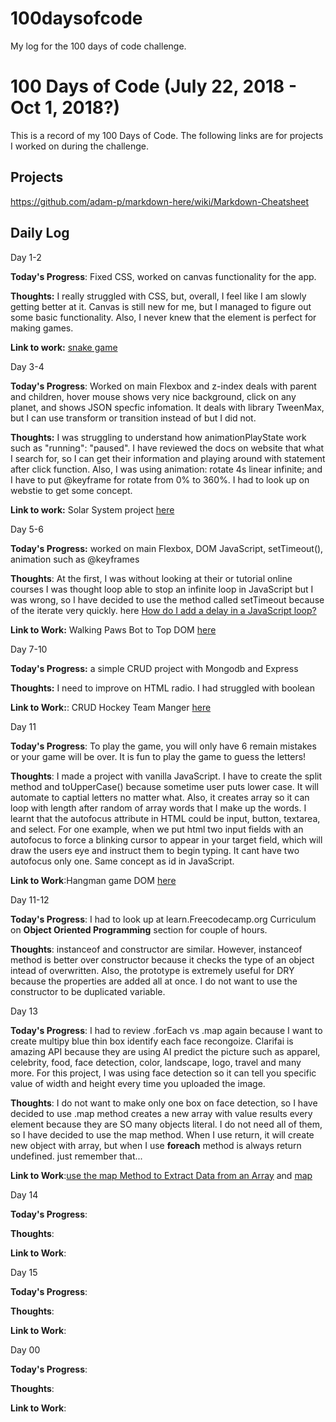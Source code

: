# 100daysofcode
My log for the 100 days of code challenge.

# 100 Days of Code (July 22, 2018 - Oct 1, 2018?)
This is a record of my 100 Days of Code. The following links are for projects I worked on during the challenge.

## Projects


https://github.com/adam-p/markdown-here/wiki/Markdown-Cheatsheet


## Daily Log

Day 1-2

**Today's Progress**: Fixed CSS, worked on canvas functionality for the app.

**Thoughts:** I really struggled with CSS, but, overall, I feel like I am slowly getting better at it. Canvas is still new for me, but I managed to figure out some basic functionality. Also, I never knew that the <canvas> element is perfect for making games.

**Link to work:** [snake game](https://arduino731.github.io/100daysofcode/codingChallenge7/)


Day 3-4

**Today's Progress**: Worked on main Flexbox and z-index deals with parent and children, hover mouse shows very nice background, click on any planet, and shows JSON specfic infomation. It deals with library TweenMax, but I can use transform or transition instead of but I did not. 

**Thoughts:** I was struggling to understand how animationPlayState work such as "running": "paused". I have reviewed the docs on website that what I search for, so I can get their information and playing around with statement after click function. Also, I was using animation: rotate 4s linear infinite; and I have to put @keyframe for rotate from 0% to 360%. I had to look up on webstie to get some concept.  

**Link to work:** Solar System project [here](https://codepen.io/arduino731/pen/mKZMjz)

Day 5-6

**Today's Progress:** worked on main Flexbox, DOM JavaScript, setTimeout(), animation such as @keyframes

**Thoughts**: At the first, I was without looking at their or tutorial online courses I was thought loop able to stop an infinite loop in JavaScript but I was wrong, so I have decided to use the method called setTimeout because of the iterate very quickly. 
here [How do I add a delay in a JavaScript loop?](https://stackoverflow.com/questions/3583724/how-do-i-add-a-delay-in-a-javascript-loop)

**Link to Work:** Walking Paws Bot to Top DOM [here](https://codepen.io/arduino731/pen/bjvObW)

Day 7-10

**Today's Progress:** a simple CRUD project with Mongodb and Express 

**Thoughts:** I need to improve on HTML radio. I had struggled with boolean 

**Link to Work:**: CRUD Hockey Team Manger [here](https://github.com/arduino731/CRUD-hockey-table/tree/master)

Day 11

**Today's Progress**: To play the game, you will only have 6 remain mistakes or your game will be over. It is fun to play the game to guess the letters! 

**Thoughts**: I made a project with vanilla JavaScript. I have to create the split method and toUpperCase() because sometime user puts lower case. It will automate to captial letters no matter what. Also, it creates array so it can loop with length after random of array words that I make up the words. I learnt that the autofocus attribute in HTML could be input, button, textarea, and select. For one example, when we put html two input fields with an autofocus to force a blinking cursor to appear in your target field, which will draw the users eye and instruct them to begin typing.  It cant have two autofocus only one. Same concept as id in JavaScript. 

**Link to Work**:Hangman game DOM [here](https://codepen.io/arduino731/full/mjQVZg/)

Day 11-12

**Today's Progress**: I had to look up at learn.Freecodecamp.org Curriculum on **Object Oriented Programming** section for couple of hours. 

**Thoughts**: instanceof and constructor are similar. However, instanceof method is better over constructor because it checks the type of an object intead of overwritten. Also, the prototype is extremely useful for DRY because the properties are added all at once. I do not want to use the constructor to be duplicated variable. 

Day 13 

**Today's Progress**: I had to review .forEach vs .map again because I want to create multipy blue thin box identify each face recongoize. Clarifai is amazing API because they are using AI predict the picture such as apparel, celebrity, food, face detection, color, landscape, logo, travel and many more. For this project, I was using face detection so it can tell you specific value of width and height every time you uploaded the image. 

**Thoughts**: I do not want to make only one box on face detection, so I have decided to use .map method creates a new array with value results every element because they are SO many objects literal. I do not need all of them, so I have decided to use the map method. When I use return, it will create new object with array, but when I use **foreach** method is always return undefined. just remember that...  

**Link to Work**:[use the map Method to Extract Data from an Array](https://learn.freecodecamp.org/javascript-algorithms-and-data-structures/functional-programming/use-the-map-method-to-extract-data-from-an-array/) and [map](https://arduino731.github.io/100daysofcode/day13/mapVSforEach.js)

Day 14

**Today's Progress**: 

**Thoughts**:

**Link to Work**:

Day 15

**Today's Progress**: 

**Thoughts**:

**Link to Work**:

Day 00

**Today's Progress**: 

**Thoughts**:

**Link to Work**:
